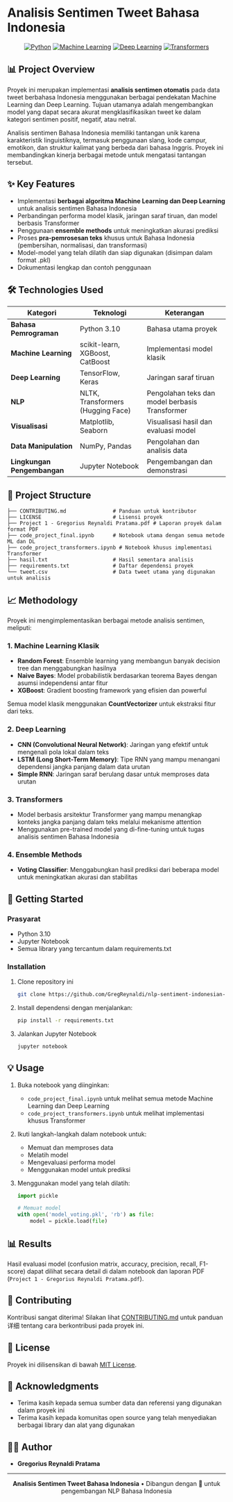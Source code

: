 # Analisis Sentimen Tweet Bahasa Indonesia

<div align="center">

[![Python](https://img.shields.io/badge/Python-3.10-blue.svg)](https://www.python.org/)
[![Machine Learning](https://img.shields.io/badge/Machine%20Learning-%E2%9C%94-green.svg)](https://scikit-learn.org/)
[![Deep Learning](https://img.shields.io/badge/Deep%20Learning-%E2%9C%94-red.svg)](https://www.tensorflow.org/)
[![Transformers](https://img.shields.io/badge/Transformers-%E2%9C%94-purple.svg)](https://huggingface.co/)

</div>

## 📊 Project Overview

Proyek ini merupakan implementasi **analisis sentimen otomatis** pada data tweet berbahasa Indonesia menggunakan berbagai pendekatan Machine Learning dan Deep Learning. Tujuan utamanya adalah mengembangkan model yang dapat secara akurat mengklasifikasikan tweet ke dalam kategori sentimen positif, negatif, atau netral.

Analisis sentimen Bahasa Indonesia memiliki tantangan unik karena karakteristik linguistiknya, termasuk penggunaan slang, kode campur, emotikon, dan struktur kalimat yang berbeda dari bahasa Inggris. Proyek ini membandingkan kinerja berbagai metode untuk mengatasi tantangan tersebut.

## ✨ Key Features

- Implementasi **berbagai algoritma Machine Learning dan Deep Learning** untuk analisis sentimen Bahasa Indonesia
- Perbandingan performa model klasik, jaringan saraf tiruan, dan model berbasis Transformer
- Penggunaan **ensemble methods** untuk meningkatkan akurasi prediksi
- Proses **pra-pemrosesan teks** khusus untuk Bahasa Indonesia (pembersihan, normalisasi, dan transformasi)
- Model-model yang telah dilatih dan siap digunakan (disimpan dalam format .pkl)
- Dokumentasi lengkap dan contoh penggunaan

## 🛠️ Technologies Used

| Kategori | Teknologi | Keterangan |
|----------|-----------|------------|
| **Bahasa Pemrograman** | Python 3.10 | Bahasa utama proyek |
| **Machine Learning** | scikit-learn, XGBoost, CatBoost | Implementasi model klasik |
| **Deep Learning** | TensorFlow, Keras | Jaringan saraf tiruan |
| **NLP** | NLTK, Transformers (Hugging Face) | Pengolahan teks dan model berbasis Transformer |
| **Visualisasi** | Matplotlib, Seaborn | Visualisasi hasil dan evaluasi model |
| **Data Manipulation** | NumPy, Pandas | Pengolahan dan analisis data |
| **Lingkungan Pengembangan** | Jupyter Notebook | Pengembangan dan demonstrasi |

## 📁 Project Structure

```
├── CONTRIBUTING.md               # Panduan untuk kontributor
├── LICENSE                       # Lisensi proyek
├── Project 1 - Gregorius Reynaldi Pratama.pdf # Laporan proyek dalam format PDF
├── code_project_final.ipynb      # Notebook utama dengan semua metode ML dan DL
├── code_project_transformers.ipynb # Notebook khusus implementasi Transformer
├── hasil.txt                     # Hasil sementara analisis
├── requirements.txt              # Daftar dependensi proyek
└── tweet.csv                     # Data tweet utama yang digunakan untuk analisis
```

## 📈 Methodology

Proyek ini mengimplementasikan berbagai metode analisis sentimen, meliputi:

### 1. Machine Learning Klasik
- **Random Forest**: Ensemble learning yang membangun banyak decision tree dan menggabungkan hasilnya
- **Naive Bayes**: Model probabilistik berdasarkan teorema Bayes dengan asumsi independensi antar fitur
- **XGBoost**: Gradient boosting framework yang efisien dan powerful

Semua model klasik menggunakan **CountVectorizer** untuk ekstraksi fitur dari teks.

### 2. Deep Learning
- **CNN (Convolutional Neural Network)**: Jaringan yang efektif untuk mengenali pola lokal dalam teks
- **LSTM (Long Short-Term Memory)**: Tipe RNN yang mampu menangani dependensi jangka panjang dalam data urutan
- **Simple RNN**: Jaringan saraf berulang dasar untuk memproses data urutan

### 3. Transformers
- Model berbasis arsitektur Transformer yang mampu menangkap konteks jangka panjang dalam teks melalui mekanisme attention
- Menggunakan pre-trained model yang di-fine-tuning untuk tugas analisis sentimen Bahasa Indonesia

### 4. Ensemble Methods
- **Voting Classifier**: Menggabungkan hasil prediksi dari beberapa model untuk meningkatkan akurasi dan stabilitas

## 🚀 Getting Started

### Prasyarat
- Python 3.10
- Jupyter Notebook
- Semua library yang tercantum dalam requirements.txt

### Installation

1. Clone repository ini
   ```bash
   git clone https://github.com/GregReynaldi/nlp-sentiment-indonesian-project
   ```

2. Install dependensi dengan menjalankan:
   ```bash
   pip install -r requirements.txt
   ```

3. Jalankan Jupyter Notebook
   ```bash
   jupyter notebook
   ```

## 💡 Usage

1. Buka notebook yang diinginkan:
   - `code_project_final.ipynb` untuk melihat semua metode Machine Learning dan Deep Learning
   - `code_project_transformers.ipynb` untuk melihat implementasi khusus Transformer

2. Ikuti langkah-langkah dalam notebook untuk:
   - Memuat dan memproses data
   - Melatih model
   - Mengevaluasi performa model
   - Menggunakan model untuk prediksi

3. Menggunakan model yang telah dilatih:
   ```python
   import pickle
   
   # Memuat model
   with open('model_voting.pkl', 'rb') as file:
       model = pickle.load(file)

## 📊 Results

Hasil evaluasi model (confusion matrix, accuracy, precision, recall, F1-score) dapat dilihat secara detail di dalam notebook dan laporan PDF (`Project 1 - Gregorius Reynaldi Pratama.pdf`).

## 🤝 Contributing

Kontribusi sangat diterima! Silakan lihat [CONTRIBUTING.md](CONTRIBUTING.md) untuk panduan详细 tentang cara berkontribusi pada proyek ini.

## 📄 License

Proyek ini dilisensikan di bawah [MIT License](LICENSE).

## 🙏 Acknowledgments

- Terima kasih kepada semua sumber data dan referensi yang digunakan dalam proyek ini
- Terima kasih kepada komunitas open source yang telah menyediakan berbagai library dan alat yang digunakan

## 👨‍💻 Author

- **Gregorius Reynaldi Pratama**

---

<div align="center">
  <strong>Analisis Sentimen Tweet Bahasa Indonesia</strong> • Dibangun dengan 💙 untuk pengembangan NLP Bahasa Indonesia
</div>
